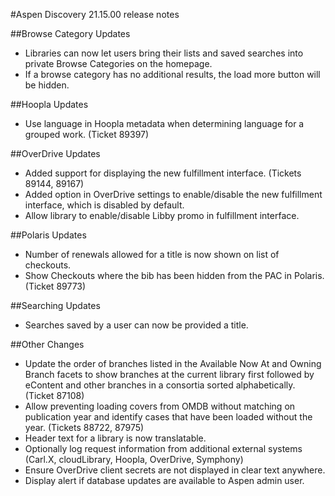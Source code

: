 #Aspen Discovery 21.15.00 release notes

##Browse Category Updates
- Libraries can now let users bring their lists and saved searches into private Browse Categories on the homepage.
- If a browse category has no additional results, the load more button will be hidden.

##Hoopla Updates
- Use language in Hoopla metadata when determining language for a grouped work. (Ticket 89397)

##OverDrive Updates
- Added support for displaying the new fulfillment interface. (Tickets 89144, 89167)
- Added option in OverDrive settings to enable/disable the new fulfillment interface, which is disabled by default.
- Allow library to enable/disable Libby promo in fulfillment interface.

##Polaris Updates
- Number of renewals allowed for a title is now shown on list of checkouts. 
- Show Checkouts where the bib has been hidden from the PAC in Polaris. (Ticket 89773)

##Searching Updates
- Searches saved by a user can now be provided a title.

##Other Changes
- Update the order of branches listed in the Available Now At and Owning Branch facets to show branches at the current library first followed by eContent and other branches in a consortia sorted alphabetically. (Ticket 87108)
- Allow preventing loading covers from OMDB without matching on publication year and identify cases that have been loaded without the year. (Tickets 88722, 87975)
- Header text for a library is now translatable.
- Optionally log request information from additional external systems (Carl.X, cloudLibrary, Hoopla, OverDrive, Symphony)
- Ensure OverDrive client secrets are not displayed in clear text anywhere. 
- Display alert if database updates are available to Aspen admin user.